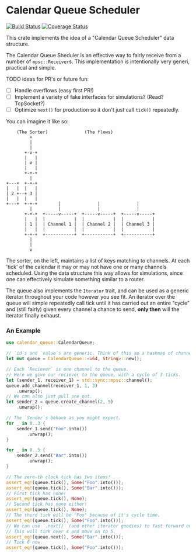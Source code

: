 # Calendar Queue Scheduler

[![Build Status](https://img.shields.io/travis/Hoverbear/calendar_queue/master.svg)](https://travis-ci.org/Hoverbear/calendar_queue)
[![Coverage Status](https://img.shields.io/coveralls/Hoverbear/calendar_queue/master.svg)](https://coveralls.io/github/Hoverbear/calendar_queue)

This crate implements the idea of a "Calendar Queue Scheduler" data structure.

The Calendar Queue Sheduler is an effective way to fairly receive
from a number of `mpsc::Receiver`s. This implementation is intentionally very generi, practical
and simple.

TODO ideas for PR's or future fun:
* [ ] Handle overflows (easy first PR!)
* [ ] Implement a variety of fake interfaces for simulations? (Read? TcpSocket?)
* [ ] Optimize `next()` for production so it don't just call `tick()` repeatedly.

You can imagine it like so:

```text
    (The Sorter)              (The flows)
         +
         |
         |
       +-v-+
       |   |
       | ∅ |
       |   |
       +-+-+
         |
+---+  +-+-+
|   |  |   |
| 2 +--+ 3 |
|   |  |   |
+---+  +-+-+        |              |              |
         |          |              |              |
       +-+-+  +-----v-----+  +-----v-----+  +-----v-----+
       |   |  |           |  |           |  |           |
       | 1 |  | Channel 1 |  | Channel 2 |  | Channel 3 |
       |   |  |           |  |           |  |           |
       +-+-+  +-----------+  +-----------+  +-----------+
         |
         |
         v
```

The sorter, on the left, maintains a list of keys matching to channels. At each 'tick' of the
calendar it may or may not have one or many channels scheduled. Using the data structure this
way allows for simulations, since one can effectively simulate something similar to a router.

The queue also implements the `Iterator` trait, and can be used as a generic iterator
throughout your code however you see fit. An iterator over the queue will simple repeatedly
call tick until it has carried out an entire "cycle" and (still fairly) given every channel a
chance to send, **only then** will the iterator finally exhaust.

### An Example

```rust
use calendar_queue::CalendarQueue;

// `id`s and `value`s are generic. Think of this as a hashmap of channels.
let mut queue = CalendarQueue::<u64, String>::new();

// Each `Reciever` is one channel to the queue.
// Here we give our reciever to the queue, with a cycle of 3 ticks.
let (sender_1, receiver_1) = std::sync::mpsc::channel();
queue.add_channel(receiver_1, 1, 3)
    .unwrap();
// We can also just pull one out.
let sender_2 = queue.create_channel(2, 5)
    .unwrap();

// The `Sender`s behave as you might expect.
for _ in 0..3 {
    sender_1.send("Foo".into())
        .unwrap();
}

for _ in 0..5 {
    sender_2.send("Bar".into())
        .unwrap();
}

// The zero-th clock tick has two items!
assert_eq!(queue.tick(), Some("Foo".into()));
assert_eq!(queue.tick(), Some("Bar".into()));
// First tick has none!
assert_eq!(queue.tick(), None);
// Second tick has none either!
assert_eq!(queue.tick(), None);
// The third tick will be "Foo" because of it's cycle time.
assert_eq!(queue.tick(), Some("Foo".into()));
// We can use `.next()` (and other iterator goodies) to fast forward over empty gaps.
// This will tick over 4 and move on to 5.
assert_eq!(queue.next(), Some("Bar".into()));
// Tick 6 now.
assert_eq!(queue.tick(), Some("Foo".into()));
```
